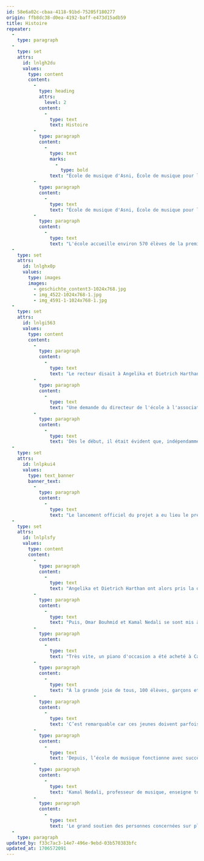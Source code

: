 ```yaml
---
id: 58e6a02c-cbaa-4118-91bd-75205f180277
origin: ffb8dc38-d0ea-4192-baff-e473d15adb59
title: Histoire
repeater:
  -
    type: paragraph
  -
    type: set
    attrs:
      id: lnlgh2du
      values:
        type: content
        content:
          -
            type: heading
            attrs:
              level: 2
            content:
              -
                type: text
                text: Histoire
          -
            type: paragraph
            content:
              -
                type: text
                marks:
                  -
                    type: bold
                text: "École de musique d'Asni, École de musique pour la jeunesse à Asni, au Maroc"
          -
            type: paragraph
            content:
              -
                type: text
                text: "École de musique d'Asni, École de musique pour la jeunesse à Asni, au Maroc Le point de départ de la création d'une petite école de musique à Asni est la rencontre d'Angelika et Dietrich Harthan avec un membre dirigeant de la \"Kasbah Tamadot\" de Sir Richard Branson à Asni, au Maroc. Dans de nombreuses conversations avec Omar Bouhmid, dans lesquelles il a expliqué les conditions de vie de la population de la région et du pays et montré à la fois les opportunités et les problèmes, l'idée pour intervenir dans la région est venue. Cette décision a rapidement conduit à une autre rencontre importante avec le recteur d'une école locale."
          -
            type: paragraph
            content:
              -
                type: text
                text: "L'école accueille environ 570 élèves de la première à la cinquième année, originaires de toute la région d'environ 20 000 habitants, tandis que la ville d'Asni compte environ 3 000 habitants."
  -
    type: set
    attrs:
      id: lnlghx0p
      values:
        type: images
        images:
          - geschichte_content3-1024x768.jpg
          - img_4522-1024x768-1.jpg
          - img_4591-1-1024x768-1.jpg
  -
    type: set
    attrs:
      id: lnlgi563
      values:
        type: content
        content:
          -
            type: paragraph
            content:
              -
                type: text
                text: "Le recteur disait à Angelika et Dietrich Harthan qu'il souhaiterait faire enseigner la musique à l'école, mais malheureusement, aucun fonds n'était disponible. Quiconque a étudié l'importance de la musique dans l'éducation sait à quel point elle est importante pour le développement des enfants et des adolescents. De cette approche est donc née l’initiative à ancrer le plus rapidement possible un tel travail artistique à l’école et, avec l’aide d’Omar Bouhmid, créer une école de musique pour la jeunesse."
          -
            type: paragraph
            content:
              -
                type: text
                text: "Une demande du directeur de l'école à l'association de parents d'élèves a montré que 100 des 570 élèves seraient intéressés par de telles leçons de musique et que les enfants souhaiteraient accepter et donc profiter de cette offre."
          -
            type: paragraph
            content:
              -
                type: text
                text: 'Dès le début, il était évident que, indépendamment de toute autre idée de genre existante, les garçons comme les filles devraient être admis en classe.'
  -
    type: set
    attrs:
      id: lnlpkui4
      values:
        type: text_banner
        banner_text:
          -
            type: paragraph
            content:
              -
                type: text
                text: "Le lancement officiel du projet a eu lieu le premier décembre 2015 ; il a été accompagné par une grande fête organisée par l'Association des parents, avec des gâteaux et spécialités marocaines sucrées, des dates, du lait et du thé traditionnel à la menthe poivrée."
  -
    type: set
    attrs:
      id: lnlplsfy
      values:
        type: content
        content:
          -
            type: paragraph
            content:
              -
                type: text
                text: "Angelika et Dietrich Harthan ont alors pris la décision de prendre en charge le parrainage pour cette école de musique. Cela a permis à Omar Bouhmid de se mettre immédiatement à la recherche d'un professeur de musique, qu'il trouva rapidement en la personne de Kamal Nedali qui est un musicien connu et qui a sorti plusieurs CD au Maroc."
          -
            type: paragraph
            content:
              -
                type: text
                text: "Puis, Omar Bouhmid et Kamal Nedali se sont mis à la recherche d’instruments de musique. Il est vite apparu que ces instruments étaient beaucoup moins chers au Maroc qu'en Allemagne."
          -
            type: paragraph
            content:
              -
                type: text
                text: "Très vite, un piano d'occasion a été acheté à Casablanca ainsi que sept guitares, un clavier, une batterie, deux ouds et un violon."
          -
            type: paragraph
            content:
              -
                type: text
                text: "À la grande joie de tous, 100 élèves, garçons et filles, se sont inscrits à l'école de musique."
          -
            type: paragraph
            content:
              -
                type: text
                text: 'C’est remarquable car ces jeunes doivent parfois marcher jusqu’à 2 heures pour aller à l’école car pas de vélo, très peu de bus, et le chemin est relativement long et fatiguant.'
          -
            type: paragraph
            content:
              -
                type: text
                text: 'Depuis, l’école de musique fonctionne avec succès et est financièrement stable. L’enthousiasme des écoliers et de toutes les personnes impliquées est énorme.'
          -
            type: paragraph
            content:
              -
                type: text
                text: 'Kamal Nedali, professeur de musique, enseigne tous les dimanches pendant au moins quatre heures, et les enfants apprennent avec une véritable joie'
          -
            type: paragraph
            content:
              -
                type: text
                text: 'Le grand soutien des personnes concernées sur place est également gratifiant : le directeur de la "Kasbah Tamadot", Vincent Padioleau, et le personnel accompagnent avec gentillesse et enthousiasme le projet, et les membres de "l’Association des mères et des pères", à savoir M. Mohamed El Mouden et M. Rachid Iddqi, participent avec un réel enthousiasme.'
  -
    type: paragraph
updated_by: f33c7ac3-14e7-496e-9ebd-03b570383bfc
updated_at: 1706572091
---
```

